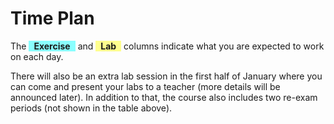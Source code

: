 # Time Plan
The <span style="background-color: #00ffff75; display: inline-block; padding: 0 8px; font-weight: bold;">Exercise</span> and <span style="background-color: #ffff0070; display: inline-block; padding: 0 8px; font-weight: bold;">Lab</span> columns indicate what you are expected to work on each day. 

<TimePlan
	:startDate='new Date(2023, 9, 23)'
	:columns='[
		{key: "t", name: "Lecture", color: "#ffa5009c"},
		{key: "e", name: "Exercise", color: "#00ffff75"},
		{key: "l", name: "Due lab work", color: "#ffff0070"},
		{key: "g", name: "Lab session", color: "#80008082"},
		// {key: "i", name: "Important", color: "#ff000094"},
	]'
	:rows='[
		// 1
		{e: "Exercise 0"},
		{e: "Exercise 0"},
		{e: "Exercise 1", g: "Group 2"},
		{e: "Exercise 1", g: "Group 1, 3"},
		{e: "Exercise 1"},
		{},
		{},
		// 2
		{l: "Lab 1", t: "Tutorial 1", g: "Group 1"},
		{l: "Lab 1", t: "Repetition"},
		{l: "Lab 1"},
		{e: "Exercise 2", g: "Group 2, 3"},
		{e: "Exercise 2"},
		{},
		{},
		// 3
		{l: "Lab 2", t: "Tutorial 2", g: "Group 1"},
		{l: "Lab 2", t: "Repetition", g: "Group 2"},
		{l: "Lab 2"},
		{e: "Exercise 3", g: "Group 3"},
		{e: "Exercise 3"},
		{},
		{},
		// 4
		{l: "Lab 3", t: "Tutorial 3"},
		{l: "Lab 3", t: "Repetition", g: "Group 1", i: "Exam Registration Opens"},
		{l: "Lab 3", g: "Group 2"},
		{e: "Exercise 4", g: "Group 3"},
		{e: "Exercise 4"},
		{},
		{},
		// 5
		{l: "Lab 4", t: "Tutorial 4", g: "Group 1"},
		{l: "Lab 4", g: "Group 2"},
		{l: "Lab 4", t: "Repetition"},
		{e: "Exercise 5", g: "Group 3"},
		{e: "Exercise 5"},
		{},
		{},
		// 6
		{l: "Lab 5", t: "Tutorial 5", g: "Group 1"},
		{l: "Lab 5", t: "Repetition"},
		{l: "Lab 5", g: "Group 2"},
		{e: "Exercise 6", g: "Group 3"},
		{e: "Exercise 6"},
		{i: "Exam Registration closes around now"},
		{},
		// 7
		{l: "Lab 6", t: "Tutorial 6", g: "Group 1"},
		{l: "Lab 6", t: "Sample exam"},
		{l: "Lab 6", g: "Group 2"},
		{l: "Lab 6", g: "Group 3"},
		{l: "Lab 6"},
		{},
		{},
		// 8
		{},
		{},
		{},
		{t: "Written Exam"},
		{},
		{},
		{},
	]'
/>

There will also be an extra lab session in the first half of January where you can come and present your labs to a teacher (more details will be announced later). In addition to that, the course also includes two re-exam periods (not shown in the table above).